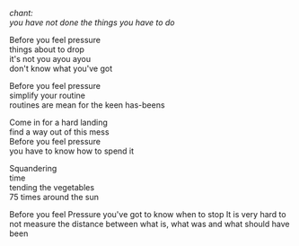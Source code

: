 

*chant:*  
*you have not done the things you have to do*


Before you feel pressure  
things about to drop  
it's not you ayou ayou  
don't know what you've got  

Before you feel pressure  
simplify your routine  
routines are mean for the keen has-beens  


Come in for a hard landing  
find a way out of this mess  
Before you feel pressure  
you have to know how to spend it  

Squandering  
time  
tending the vegetables  
75 times around the sun  

Before you feel Pressure
you've got to know when to stop
It is very hard to not measure 
the distance between what is, what was and what should have been


